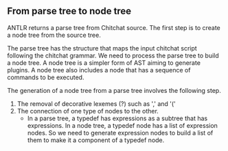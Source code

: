 ## From parse tree to node tree

ANTLR returns a parse tree from Chitchat source.
The first step is to create a node tree from the source tree.

The parse tree has the structure that maps the
input chitchat script following the chitchat grammar.
We need to process the parse tree to build a node tree.
A node tree is a simpler form of AST aiming to generate
plugins. A node tree also includes a node that has a sequence
of commands to be executed.

The generation of a node tree from a parse tree involves the following step.

1. The removal of decorative lexemes (?) such as ',' and '('
2. The connection of one type of nodes to the other.
    * In a parse tree, a typedef has expressions as a subtree that
   has expressions. In a node tree, a typedef node has a list of expression nodes.
   So we need to generate expression nodes to build a list of them to make
   it a component of a typedef node.